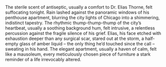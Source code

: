 The sterile scent of antiseptic, usually a comfort to Dr. Elias Thorne, felt suffocating tonight.  Rain lashed against the panoramic windows of his penthouse apartment, blurring the city lights of Chicago into a shimmering, indistinct tapestry.  The rhythmic thump-thump-thump of the city’s heartbeat, usually a soothing background hum, felt intrusive, a relentless percussion against the fragile silence of his grief.  Elias, his face etched with exhaustion deeper than any surgical scar, stared out at the storm, a half-empty glass of amber liquid – the only thing he’d touched since the call – sweating in his hand. The elegant apartment, usually a haven of calm, felt like a mausoleum, every meticulously chosen piece of furniture a stark reminder of a life irrevocably altered.
